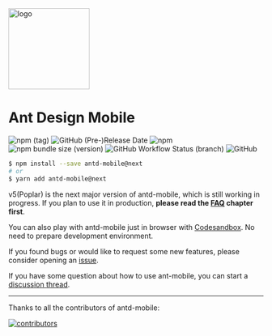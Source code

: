 <img src="https://gw.alipayobjects.com/zos/bmw-prod/cadedaff-8c88-4af2-870f-0574d322761c.svg" alt="logo" width="160" />

# Ant Design Mobile

![npm (tag)](https://img.shields.io/npm/v/antd-mobile/next)
![GitHub (Pre-)Release Date](https://img.shields.io/github/release-date-pre/ant-design/ant-design-mobile)
![npm](https://img.shields.io/npm/dw/antd-mobile-v5-count)
![npm bundle size (version)](https://img.shields.io/bundlephobia/min/antd-mobile/next)
![GitHub Workflow Status (branch)](https://img.shields.io/github/workflow/status/ant-design/ant-design-mobile/Check/v5)
![GitHub](https://img.shields.io/github/license/ant-design/ant-design-mobile)

```bash
$ npm install --save antd-mobile@next
# or
$ yarn add antd-mobile@next
```

v5(Poplar) is the next major version of antd-mobile, which is still working in progress. If you plan to use it in production, **please read the [FAQ](https://next.mobile.ant.design/guide/faq) chapter first**.

You can also play with antd-mobile just in browser with [Codesandbox](https://codesandbox.io/s/antd-mobile-snrxr?file=/package.json). No need to prepare development environment.

If you found bugs or would like to request some new features, please consider opening an [issue](https://github.com/ant-design/ant-design-mobile/issues/new).

If you have some question about how to use ant-mobile, you can start a [discussion thread](https://github.com/ant-design/ant-design-mobile/discussions).

---

Thanks to all the contributors of antd-mobile:

<a href="https://github.com/ant-design/ant-design-mobile/graphs/contributors">
  <img src="https://opencollective.com/ant-design-mobile/contributors.svg?width=960&button=false" alt="contributors" />
</a>
